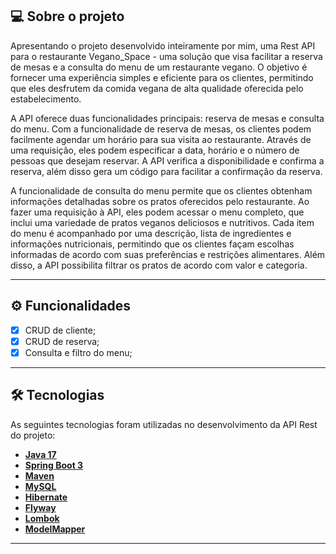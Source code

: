 ## 💻 Sobre o projeto

Apresentando o projeto desenvolvido inteiramente por mim, uma Rest API para o restaurante Vegano_Space - uma solução que visa facilitar a reserva de mesas e a consulta do menu de um restaurante vegano. O objetivo é fornecer uma experiência simples e eficiente para os clientes, permitindo que eles desfrutem da comida vegana de alta qualidade oferecida pelo estabelecimento.

A API oferece duas funcionalidades principais: reserva de mesas e consulta do menu. Com a funcionalidade de reserva de mesas, os clientes podem facilmente agendar um horário para sua visita ao restaurante. Através de uma requisição, eles podem especificar a data, horário e o número de pessoas que desejam reservar. A API verifica a disponibilidade e confirma a reserva, além disso gera um código para facilitar a confirmação da reserva.

A funcionalidade de consulta do menu permite que os clientes obtenham informações detalhadas sobre os pratos oferecidos pelo restaurante. Ao fazer uma requisição à API, eles podem acessar o menu completo, que inclui uma variedade de pratos veganos deliciosos e nutritivos. Cada item do menu é acompanhado por uma descrição, lista de ingredientes e informações nutricionais, permitindo que os clientes façam escolhas informadas de acordo com suas preferências e restrições alimentares. Além disso, a API possibilita filtrar os pratos de acordo com valor e categoria.

---

## ⚙️ Funcionalidades

- [x] CRUD de cliente;
- [x] CRUD de reserva;
- [x] Consulta e filtro do menu;

---


## 🛠 Tecnologias

As seguintes tecnologias foram utilizadas no desenvolvimento da API Rest do projeto:

- **[Java 17](https://www.oracle.com/java)**
- **[Spring Boot 3](https://spring.io/projects/spring-boot)**
- **[Maven](https://maven.apache.org)**
- **[MySQL](https://www.mysql.com)**
- **[Hibernate](https://hibernate.org)**
- **[Flyway](https://flywaydb.org)**
- **[Lombok](https://projectlombok.org)**
- **[ModelMapper](https://modelmapper.org/)**

---
